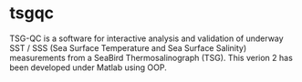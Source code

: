 # tsgqc
TSG-QC is a software for interactive analysis and validation of underway SST / SSS 
(Sea Surface Temperature and Sea Surface Salinity) measurements from a SeaBird Thermosalinograph (TSG). 
This verion 2 has been developed under Matlab using OOP.
